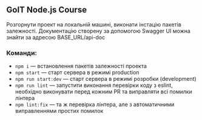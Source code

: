 ## GoIT Node.js Course

Розгорнути проект на локальній машині, виконати інстацію пакетів залежності. Документацію створену за допомогою Swagger UI можна знайти за адресою BASE_URL/api-doc

### Команди:

- `npm i` &mdash; встановлення пакетів залежності проекта
- `npm start` &mdash; старт сервера в режимі production
- `npm run start:dev` &mdash; старт сервера в режимі розробки (development)
- `npm run lint` &mdash; запустити виконання перевірки коду з eslint, необхідно виконувати перед кожним PR та виправляти всі помилки лінтера
- `npm lint:fix` &mdash; та ж перевірка лінтера, але з автоматичними виправленнями простих помилок
